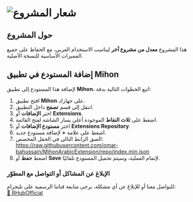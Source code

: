 # ![شعار المشروع](https://raw.githubusercontent.com/keiyoushi/extensions-source/main/logo.png)

## حول المشروع
هذا المشروع **معدل من مشروع آخر** ليناسب الاستخدام العربي، مع الحفاظ على جميع المميزات الأساسية للنسخة الأصلية.

## إضافة المستودع في تطبيق Mihon
لإضافة هذا المستودع إلى تطبيق **Mihon**، اتبع الخطوات التالية بدقة:

1. افتح تطبيق **Mihon** على جهازك.
2. انتقل إلى قسم **تصفح** داخل التطبيق.
3. اختر **الإضافات** أو **Extensions**.
4. اضغط على **ثلاث النقاط** الموجودة أعلى يسار الشاشة لفتح القائمة.
5. اختر **مستودع الإضافات** أو **Extensions Repository**.
6. اضغط على علامة **+** لإضافة مستودع جديد.
7. الصق الرابط التالي في الحقل المخصص:
https://raw.githubusercontent.com/omar-bahussain/MihonArabicExtension/repo/index.min.json
8. اضغط **حفظ** أو **Save** لإتمام العملية، وسيتم تحميل المستودع تلقائيًا.

### الإبلاغ عن المشاكل أو التواصل مع المطوّر  

للتواصل معنا أو للإبلاغ عن أي مشكلة، يرجى متابعة قناتنا الرسمية على تليجرام:  
[🔗 RHubOfficial](https://t.me/RHubOfficial)
